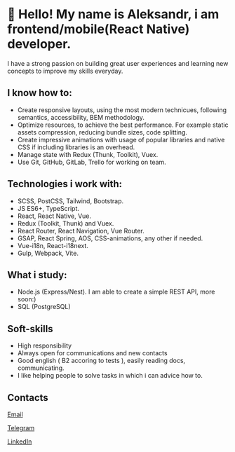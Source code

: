 # 👋 Hello! My name is Aleksandr, i am frontend/mobile(React Native) developer.

I have a strong passion on building great user experiences and learning new concepts to improve my skills everyday.

## I know how to:

- Create responsive layouts, using the most modern technicues, following semantics, accessibility, BEM methodology.
- Optimize resources, to achieve the best performance. For example static assets compression, reducing bundle sizes, code splitting.
- Create impressive animations with usage of popular libraries and native CSS if including libraries is an overhead.
- Manage state with Redux (Thunk, Toolkit), Vuex.
- Use Git, GitHub, GitLab, Trello for working on team.


## Technologies i work with:

- SCSS, PostCSS, Tailwind, Bootstrap.
- JS ES6+, TypeScript.
- React, React Native, Vue.
- Redux (Toolkit, Thunk) and Vuex.
- React Router, React Navigation, Vue Router.
- GSAP, React Spring, AOS, CSS-animations, any other if needed.
- Vue-i18n, React-i18next.
- Gulp, Webpack, Vite.

## What i study:

- Node.js (Express/Nest). I am able to create a simple REST API, more soon:)
- SQL (PostgreSQL)

## Soft-skills
- High responsibility
- Always open for communications and new contacts
- Good english ( B2 accoring to tests ), easily reading docs, communicating.
- I like helping people to solve tasks in which i can advice how to.

## Contacts

[Email](mailto:kozlovetsalexandr@gmail.com)

[Telegram](https://t.me/AlexandrK8118)

[LinkedIn](https://www.linkedin.com/in/oleksandr-kozlovets-57aab7231/)
